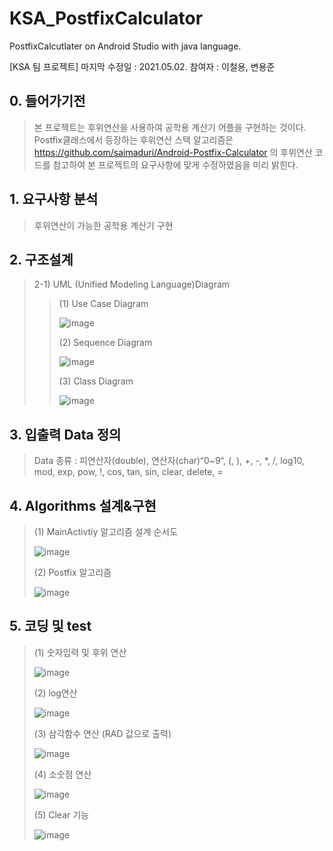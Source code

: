# KSA_PostfixCalculator
PostfixCalcutlater on Android Studio with java language.

[KSA 팀 프로젝트]
마지막 수정일 : 2021.05.02.
참여자 : 이철용, 변용준


## 0. 들어가기전
>본 프로젝트는 후위연산을 사용하여 공학용 계산기 어플을 구현하는 것이다. Postfix클래스에서 등장하는 후위연산 스택 알고리즘은 
https://github.com/saimaduri/Android-Postfix-Calculator 의 후위연산 코드를 참고하여 본 프로젝트의 요구사항에 맞게 수정하였음을 미리 밝힌다.


## 1. 요구사항 분석
>후위연산이 가능한 공학용 계산기 구현


## 2. 구조설계
>2-1) UML (Unified Modeling Language)Diagram
>  >(1) Use Case Diagram
>  >
>  >![image](https://user-images.githubusercontent.com/82483513/117675756-d3912a80-b1e7-11eb-93e6-399863d7946d.png)
>  >
>  >(2) Sequence Diagram
>  >
>  >![image](https://user-images.githubusercontent.com/82483513/117676756-cc1e5100-b1e8-11eb-8e76-9f56c0650ef9.png)
>  >
>  >(3) Class Diagram
>  >
>  >![image](https://user-images.githubusercontent.com/82483513/117676871-e821f280-b1e8-11eb-96fe-6ce4dbb82df9.png)


## 3. 입출력 Data 정의
>Data 종류 : 피연산자(double), 연산자(char)“0~9“, (, ), +, -, *, /, log10, mod, exp, pow, !, cos, tan, sin, clear, delete, =


## 4. Algorithms 설계&구현
>(1) MainActivtiy 알고리즘 설계 순서도
>
>![image](https://user-images.githubusercontent.com/82483513/117677259-43ec7b80-b1e9-11eb-8fef-56000dc293a3.png)
>
>(2) Postfix 알고리즘 
>
>![image](https://user-images.githubusercontent.com/82483513/117677410-6088b380-b1e9-11eb-8e3a-418fbe315629.png)


## 5. 코딩 및 test
>(1) 숫자입력 및 후위 연산
>
>![image](https://user-images.githubusercontent.com/82483513/117677469-74341a00-b1e9-11eb-8c37-fc1f8dc6a4d5.png)
>
>(2) log연산
>
>![image](https://user-images.githubusercontent.com/82483513/117677510-7c8c5500-b1e9-11eb-9e0d-30b121084355.png)
>
>(3) 삼각함수 연산 (RAD 값으로 출력)
>
>![image](https://user-images.githubusercontent.com/82483513/117677597-8f068e80-b1e9-11eb-8eaf-1065ed6ec57a.png)
>
>(4) 소숫점 연산
>
>![image](https://user-images.githubusercontent.com/82483513/117677648-9c237d80-b1e9-11eb-91d7-c0967f8c8440.png)
>
>(5) Clear 기능
>
>![image](https://user-images.githubusercontent.com/82483513/117677689-a6457c00-b1e9-11eb-80dd-32e59d863022.png)
